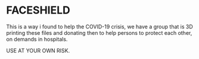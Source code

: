 # FACESHIELD

This is a way i found to help the COVID-19 crisis, we have a group that is 3D printing these files and donating then to help persons to protect each other, on demands in hospitals.

USE AT YOUR OWN RISK.
